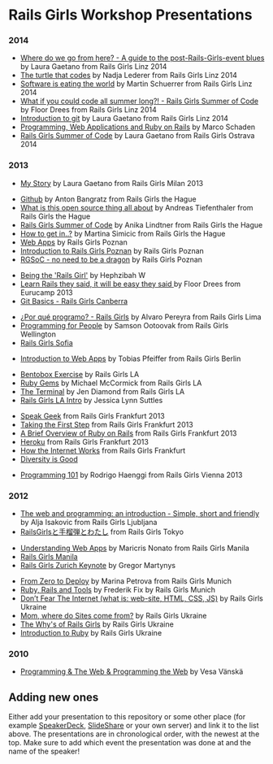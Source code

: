 # Rails Girls Workshop Presentations


### 2014

- [Where do we go from here? - A guide to the post-Rails-Girls-event blues](https://speakerdeck.com/alicetragedy/where-do-we-go-from-here) by Laura Gaetano from Rails Girls Linz 2014
- [The turtle that codes](https://speakerdeck.com/nlederer/the-turtle-that-codes) by Nadja Lederer from Rails Girls Linz 2014
- [Software is eating the world](https://speakerdeck.com/msch/railsgirls-linz-lightning-talk) by Martin Schuerrer from Rails Girls Linz 2014
- [What if you could code all summer long?! - Rails Girls Summer of Code](https://speakerdeck.com/floord/rails-girl-all-summer-long) by Floor Drees from Rails Girls Linz 2014
- [Introduction to git](https://speakerdeck.com/alicetragedy/introduction-to-git-revisited) by Laura Gaetano from Rails Girls Linz 2014
- [Programming, Web Applications and Ruby on Rails](http://de.slideshare.net/DonSchado/rails-girls-programming-web-applications-and-ruby-on-rails) by Marco Schaden
- [Rails Girls Summer of Code](https://speakerdeck.com/alicetragedy/rails-girls-summer-of-code) by Laura Gaetano from Rails Girls Ostrava 2014


### 2013

<!--- December -->

<!--- November -->
- [My Story](https://speakerdeck.com/alicetragedy/railsgirls-milan-2013) by Laura Gaetano from Rails Girls Milan 2013
<!--- October -->
<!--- September -->
- [Github](slides/anton-github.html) by Anton Bangratz from Rails Girls the Hague
- [What is this open source thing all about](slides/andreas-opensource.html) by Andreas Tiefenthaler from Rails Girls the Hague
- [Rails Girls Summer of Code](slides/anika-rgsoc.pdf) by Anika Lindtner from Rails Girls the Hague
- [How to get in..?](http://prezi.com/vlkcx9gdmnf0/how-to-get-in) by Martina Simicic from Rails Girls the Hague
- [Web Apps](https://speakerdeck.com/rgpoz33/rgsoc-no-need-to-be-a-dragon) by Rails Girls Poznan
- [Introduction to Rails Girls Poznan](https://speakerdeck.com/rgpoz33/introduction-to-rails-girls-poznan) by Rails Girls Poznan
- [RGSoC - no need to be a dragon](https://speakerdeck.com/rgpoz33/rgsoc-no-need-to-be-a-dragon) by Rails Girls Poznan
<!--- August -->
- [Being the 'Rails Girl'](http://slid.es/hephzibahwatharkar/being-the-rails-girl) by Hephzibah W
- [Learn Rails they said, it will be easy they said ](https://speakerdeck.com/floord/rails-girls-eurucamp) by Floor Drees from Eurucamp 2013
- [Git Basics - Rails Girls Canberra](http://ihacked.it/2013/08/09/basic-intro-to-git)


<!--- July -->

<!--- June -->
- [¿Por qué programo? - Rails Girls](https://speakerdeck.com/yaraher/por-que-programo-rails-girls-2) by Alvaro Pereyra from Rails Girls Lima
- [Programming for People](https://speakerdeck.com/ootoovak/programming-for-people) by Samson Ootoovak from Rails Girls Wellington
- [Rails Girls Sofia](https://speakerdeck.com/mitio/rails-girls-sofia-31-may-1-june)
<!--- May -->
- [Introduction to Web Apps](https://speakerdeck.com/pragtob/web-application-intro-for-railsgirls-berlin-may-2013) by Tobias Pfeiffer from Rails Girls Berlin
<!--- April -->
- [Bentobox Exercise](https://speakerdeck.com/railsgirlsla/bentobox-exercise) by Rails Girls LA
- [Ruby Gems](https://speakerdeck.com/railsgirlsla/ruby-gems-by-michael-mccormick) by Michael McCormick from Rails Girls LA
- [The Terminal](https://speakerdeck.com/railsgirlsla/the-terminal-by-jen-diamond) by Jen Diamond from Rails Girls LA
- [Rails Girls LA Intro](https://speakerdeck.com/railsgirlsla/rails-girls-la-intro-by-jessica-lynn-suttles) by Jessica Lynn Suttles
<!--- March -->
- [Speak Geek](https://speakerdeck.com/railsgirlsfrankfurt/speak-geek) from Rails Girls Frankfurt 2013
- [Taking the First Step](https://speakerdeck.com/railsgirlsfrankfurt/taking-the-first-step) from Rails Girls Frankfurt 2013
- [A Brief Overview of Ruby on Rails](https://speakerdeck.com/railsgirlsfrankfurt/a-brief-overview-of-ruby-on-rails) from Rails Girls Frankfurt 2013
- [Heroku](https://speakerdeck.com/railsgirlsfrankfurt/heroku) from Rails Girls Frankfurt 2013
- [How the Internet Works](https://speakerdeck.com/railsgirlsfrankfurt/how-the-internet-works) from Rails Girls Frankfurt
- [Diversity is Good](https://speakerdeck.com/yotii23/diversity-is-good-railsgirls-tokyofalsequ-rizu-mito-sositeanatagaitukade-rarerumofalse)

<!--- February -->
<!--- January -->
- [Programming 101](https://speakerdeck.com/therod/programming-101) by Rodrigo Haenggi from Rails Girls Vienna 2013

### 2012

<!--- December -->
- [The web and programming: an introduction - Simple, short and friendly](http://www.slideshare.net/ialja/the-web-and-programming-an-introduction-simple-short-and-friendly) by Alja Isakovic from Rails Girls Ljubljana
- [RailsGirlsと手榴弾とわたし](https://speakerdeck.com/yotii23/railsgirlstoshou-liu-dan-towatasi) from Rails Girls Tokyo
<!--- November -->
- [Understanding Web Apps](http://maricrisnonato.com/presentations/understanding-web-apps.html) by Maricris Nonato from Rails Girls Manila
- [Rails Girls Manila](https://speakerdeck.com/katgironpe/rails-girls-manila)
- [Rails Girls Zurich Keynote](https://speakerdeck.com/gr2m/rails-girls-zurich-keynote) by Gregor Martynys
<!--- October -->
- [From Zero to Deploy](https://speakerdeck.com/railsgirls_muc/marina-petrova) by Marina Petrova from Rails Girls Munich
- [Ruby, Rails and Tools](https://speakerdeck.com/railsgirls_muc/ruby-rails-and-tools-by-frederik-fix) by Frederik Fix by Rails Girls Munich
- [Don’t Fear The Internet (what is: web-site, HTML, CSS, JS)](http://dont-fear-internet.herokuapp.com) by Rails Girls Ukraine
- [Mom, where do Sites come from?](https://speakerdeck.com/rg_ukraine/railsgirls) by Rails Girls Ukraine
- [The Why's of Rails Girls](https://speakerdeck.com/rg_ukraine/rg-intro-dp) by Rails Girls Ukraine
- [Introduction to Ruby](https://speakerdeck.com/rg_ukraine/introduv) by Rails Girls Ukraine

### 2010
<!--- December -->
- [Programming & The Web & Programming the Web](http://www.slideshare.net/vesan/programming-the-web-programming-the-web) by Vesa Vänskä

## Adding new ones

Either add your presentation to this repository or some other place (for example [SpeakerDeck](https://speakerdeck.com/), [SlideShare](http://www.slideshare.net/) or your own server) and link it to the list above. The presentations are in chronological order, with the newest at the top. Make sure to add which event the presentation was done at and the name of the speaker! 
